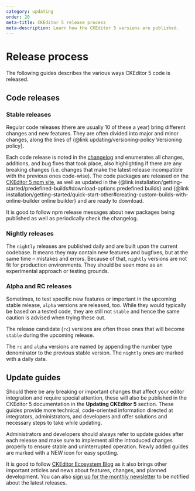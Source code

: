 ```yaml
---
category: updating
order: 20
meta-title: CKEditor 5 release process
meta-description: Learn how the CKEditor 5 versions are published.
---
```


# Release process

The following guides describes the various ways CKEditor 5 code is released.

## Code releases

### Stable releases

Regular code releases (there are usually 10 of these a year) bring different changes and new features. They are often divided into major and minor changes, along the lines of {@link updating/versioning-policy Versioning policy}.

Each code release is noted in the [changelog](https://github.com/ckeditor/ckeditor5/blob/stable/CHANGELOG.md) and enumerates all changes, additions, and bug fixes that took place, also highlighting if there are any breaking changes (i.e. changes that make the latest release incompatible with the previous ones code-wise). The code packages are released on the [CKEditor 5 npm site](https://www.npmjs.com/package/ckeditor5), as well as updated in the {@link installation/getting-started/predefined-builds#download-options predefined builds} and {@link installation/getting-started/quick-start-other#creating-custom-builds-with-online-builder online builder} and are ready to download.

It is good to follow npm release messages about new packages being published as well as periodically check the changelog.

### Nightly releases

The `nightly` releases are published daily and are built upon the current codebase. It means they may contain new features and bugfixes, but at the same time &ndash; mistakes and errors. Because of that, `nightly` versions are not fit for production environments. They should be seen more as an experimental approach or testing grounds.

### Alpha and RC releases

Sometimes, to test specific new features or important in the upcoming stable release, `alpha` versions are released, too. While they would typically be based on a tested code, they are still not `stable` and hence the same caution is advised when trying these out.

The release candidate (`rc`) versions are often those ones that will become `stable` during the upcoming release.

The `rc` and `alpha` versions are named by appending the number type denominator to the previous stable version. The `nightly` ones are marked with a daily date.

## Update guides

Should there be any breaking or important changes that affect your editor integration and require special attention, these will also be published in the CKEditor 5 documentation in the **Updating CKEditor 5** section. These guides provide more technical, code-oriented information directed at integrators, administrators, and developers and offer solutions and necessary steps to take while updating.

Administrators and developers should always refer to update guides after each release and make sure to implement all the introduced changes properly to ensure stable and uninterrupted operation. Newly added guides are marked with a <span class="tree__item__badge tree__item__badge_new">NEW</span> icon for easy spotting.

It is good to follow [CKEditor Ecosystem Blog](https://ckeditor.com/blog/) as it also brings other important articles and news about features, changes, and planned development. You can also [sign up for the monthly newsletter](https://ckeditor.com/newsletter/) to be notified about the latest releases.
